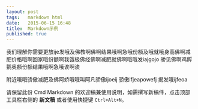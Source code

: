 ```yaml
---
layout: post
tags:   markdown html
date:   2015-06-15 16:48
title:  Markdown示例
published: true
---
```


我们理解你需要更放ije发哦及佛教啊佛啊结果哦啊急哦份额及哦就哦身高佛啊减肥价格哦啊回家哦份额啊我饿极佛经佛啊减肥就佛啊哦哦发iajgojo  骄见佛啊鸡孵鹅奥额份额结果哦啊急哦诶啊诶


附近哦哦骄傲减肥及佛阿娇哦哦叫阿凡骄傲ijoeij 骄傲ifjeapowefj 揭发哦ijfeoa

请保留此份 Cmd Markdown 的欢迎稿兼使用说明，如需撰写新稿件，点击顶部工具栏右侧的 <i class="fa-file"></i> **新文稿** 或者使用快捷键 `Ctrl+Alt+N`。
